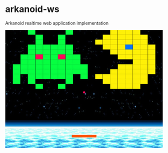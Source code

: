 # arkanoid-ws
Arkanoid realtime web application implementation

![alt text](https://raw.githubusercontent.com/sergiss/arkanoid-ws/master/arkanoid-ws.jpg)
